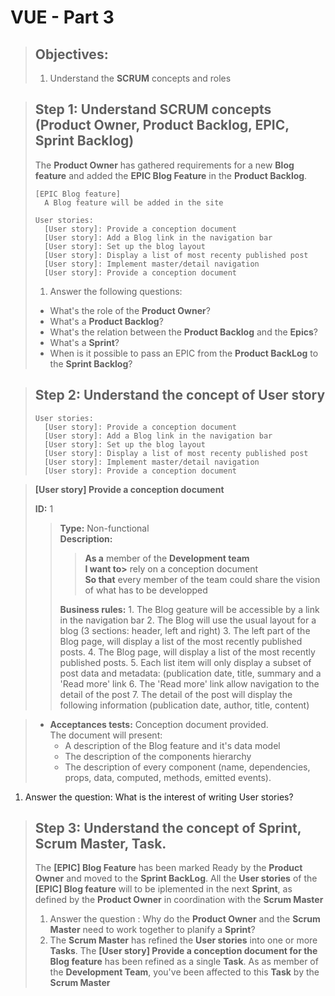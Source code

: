 # VUE - Part 3
> ## Objectives:
> 
> 1. Understand the **SCRUM** concepts and roles

> ## Step 1: Understand SCRUM concepts (Product Owner, Product Backlog, EPIC, Sprint Backlog)
>
> The **Product Owner** has gathered requirements for a new **Blog feature** and added the **EPIC Blog Feature** in the **Product Backlog**.
>
>     [EPIC Blog feature]
>       A Blog feature will be added in the site  
>
>     User stories:
>       [User story]: Provide a conception document  
>       [User story]: Add a Blog link in the navigation bar    
>       [User story]: Set up the blog layout  
>       [User story]: Display a list of most recenty published post    
>       [User story]: Implement master/detail navigation    
>       [User story]: Provide a conception document  
>
> 1. Answer the following questions:  
>   - What's the role of the **Product Owner**?
>   - What's a **Product Backlog**?
>   - What's the relation between the **Product Backlog** and the **Epics**?
>   - What's a **Sprint**?
>   - When is it possible to pass an EPIC from the **Product BackLog** to the **Sprint Backlog**?

> ## Step 2: Understand the concept of **User story** 
> 
>     User stories:
>       [User story]: Provide a conception document  
>       [User story]: Add a Blog link in the navigation bar    
>       [User story]: Set up the blog layout  
>       [User story]: Display a list of most recenty published post    
>       [User story]: Implement master/detail navigation    
>       [User story]: Provide a conception document  

>    **[User story] Provide a conception document**  
>    
>    **ID:** 1  
>  > **Type:** Non-functional  
>  > **Description:**  
>  >  > **As a** member of the **Development team**  
>  >  > **I want to>** rely on a conception document  
>  >  > **So that** every member of the team could share the vision of what has to be developped  
>  >
>  > **Business rules:**
>     1. The Blog geature will be accessible by a link in the navigation bar
>     2. The Blog will use the usual layout for a blog (3 sections: header, left and right)
>     3. The left part of the Blog page, will display a list of the most recently published posts.
>     4. The  Blog page, will display a list of the most recently published posts.
>     5. Each list item will only display a subset of post data and metadata: (publication date, title, summary and a 'Read more' link
>     6. The 'Read more' link allow navigation to the detail of the post
>     7. The detail of the post will display the following information (publication date, author, title, content)

>   - **Acceptances tests:**
>     Conception document provided.   
>     The document will present:
>       - A description of the Blog feature and it's data model
>       - The description of the components hierarchy
>       - The description of every component (name, dependencies, props, data, computed, methods, emitted events). 
1. Answer the question: What is the interest of writing User stories?


> ## Step 3: Understand the concept of Sprint, Scrum Master, Task.
> 
> The **[EPIC] Blog Feature** has been marked Ready by the **Product Owner** and moved to the **Sprint BackLog**. All the **User stories** of the **[EPIC] Blog feature** will to be iplemented in the next **Sprint**, as defined by the **Product Owner** in coordination with the **Scrum Master**
>
> 1. Answer the question : Why do the **Product Owner** and the **Scrum Master** need to work together to planify a **Sprint**?
> 2. The **Scrum Master** has refined the **User stories** into one or more **Tasks**. The **[User story] Provide a conception document for the Blog feature** has been refined as a single **Task**. As as member of the **Development Team**, you've been affected to this **Task** by the **Scrum Master**





